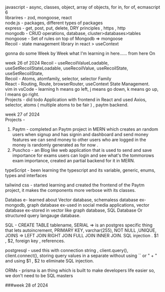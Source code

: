 javascript - async, classes, object, array of objects, for in, for of, ecmascript 6   
librarires - zod, mongoose, react   
node.js - packages, different types of packages   
express - get, post, put, delete, DRY principles , https , http    
mongodb - CRUD operations, database, cluster>databases>tables      
mongoose - Set of rules on top of Mongodb => mongoose       
Recoil - state management library in react > useContext 

gonna do some Week by Week what I'm learning in here...... 
from here On

week 26 of 2024 
Recoil - useRecoilValueLoadable, useSetRecoilStateLoadable, useRecoilValue, useRecoilState, useSetRecoilState,  
Recoil - Atoms, atomfamily, selector, selector Family  
React - Routing, Route, browserRouter, useContext State Management.   
vim in vsCode - learning  h means go left, j means go down, k means go up, l means go right.   
Projects - did todo Application with frontend in React and used Axios, selector, atoms ( multiple atoms to be fair ) , paytm backend.  

week 27 of 2024  
Projects -       
1. Paytm - completed an Paytm project in MERN which creates an random users when signup and has signin and dashboard and send money features we can send money to other users who are logged in the money is randomly generated as for now .       
2. Puschco - an Blog like web application that is used to send and save importance for exams users can login and see what's the tommorows exam importance, created an partial backend for it in MERN.    


typeScript - been learning the typescript and its variable, generic, enums, types and interfaces   

tailwind css -  started learning and created the frontend of the Paytm project, it makes the components more verbose with its classes.     

Databas e- learned about Vector database, schemaless database ex-mongodb, graph database ex-used in social media applications, vector database ex-stored in vector like graph database, SQL Database Or structured query langauge database.   

SQL - CREATE TABLE tablename, SERIAL => is an postgres specific thing that lets autoincrement,  PRIMARY KEY, varchar(255), NOT NULL ,UNIQUE, JOINS => LEFT JOIN RIGHT JOIN FULL JOIN INNER JOIN. SQL injection . $1 , $2, foreign key , references.       

postgresql - used this with connection string , client.query(), client.connect(), storing query values in a separate without using `` or " + " and using $1 , $2 to eliminate SQL injection.   

ORMs - prisma is an thing which is built to make developers life easier so, we don't need to be SQL masters   

###week 28 of 2024
